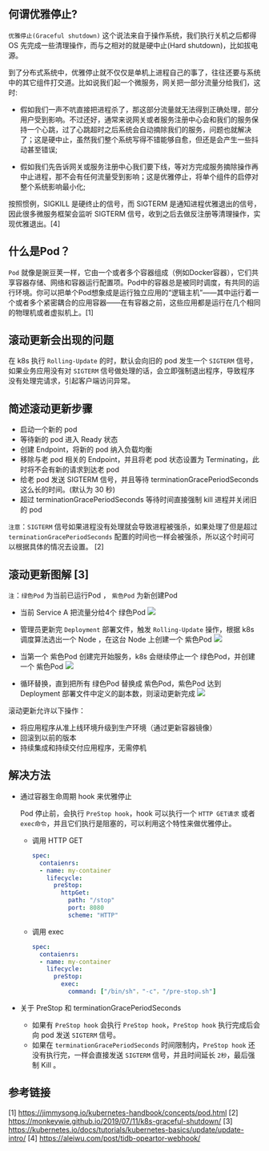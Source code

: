 ## 何谓优雅停止?
`优雅停止(Graceful shutdown)` 这个说法来自于操作系统，我们执行关机之后都得 OS 先完成一些清理操作，而与之相对的就是硬中止(Hard shutdown)，比如拔电源。

到了分布式系统中，优雅停止就不仅仅是单机上进程自己的事了，往往还要与系统中的其它组件打交道。比如说我们起一个微服务，网关把一部分流量分给我们，这时:

- 假如我们一声不吭直接把进程杀了，那这部分流量就无法得到正确处理，部分用户受到影响。不过还好，通常来说网关或者服务注册中心会和我们的服务保持一个心跳，过了心跳超时之后系统会自动摘除我们的服务，问题也就解决了；这是硬中止，虽然我们整个系统写得不错能够自愈，但还是会产生一些抖动甚至错误;

- 假如我们先告诉网关或服务注册中心我们要下线，等对方完成服务摘除操作再中止进程，那不会有任何流量受到影响；这是优雅停止，将单个组件的启停对整个系统影响最小化;

按照惯例，SIGKILL 是硬终止的信号，而 SIGTERM 是通知进程优雅退出的信号，因此很多微服务框架会监听 SIGTERM 信号，收到之后去做反注册等清理操作，实现优雅退出。[4]


## 什么是Pod？

`Pod` 就像是豌豆荚一样，它由一个或者多个容器组成（例如Docker容器），它们共享容器存储、网络和容器运行配置项。Pod中的容器总是被同时调度，有共同的运行环境。你可以把单个Pod想象成是运行独立应用的“逻辑主机”——其中运行着一个或者多个紧密耦合的应用容器——在有容器之前，这些应用都是运行在几个相同的物理机或者虚拟机上。[1]


## 滚动更新会出现的问题
在 k8s 执行 `Rolling-Update` 的时，默认会向旧的 pod 发生一个 `SIGTERM` 信号，如果业务应用没有对 `SIGTERM` 信号做处理的话，会立即强制退出程序，导致程序没有处理完请求，引起客户端访问异常。


## 简述滚动更新步骤

- 启动一个新的 pod
- 等待新的 pod 进入 Ready 状态
- 创建 Endpoint，将新的 pod 纳入负载均衡
- 移除与老 pod 相关的 Endpoint，并且将老 pod 状态设置为 Terminating，此时将不会有新的请求到达老 pod
- 给老 pod 发送 SIGTERM 信号，并且等待 terminationGracePeriodSeconds 这么长的时间。(默认为 30 秒)
- 超过 terminationGracePeriodSeconds 等待时间直接强制 kill 进程并关闭旧的 pod

`注意`：`SIGTERM` 信号如果进程没有处理就会导致进程被强杀，如果处理了但是超过 `terminationGracePeriodSeconds` 配置的时间也一样会被强杀，所以这个时间可以根据具体的情况去设置。 [2]

## 滚动更新图解 [3]

`注`：`绿色Pod` 为当前已运行Pod ， `紫色Pod` 为新创建Pod

- 当前 Service A 把流量分给4个 绿色Pod
![](/img/rolling-update-1.png)

- 管理员更新完 `Deployment` 部署文件，触发 `Rolling-Update` 操作，根据 k8s 调度算法选出一个 Node ，在这台 Node 上创建一个 紫色Pod
![](/img/rolling-update-2.png)

- 当第一个 紫色Pod 创建完开始服务，k8s 会继续停止一个 绿色Pod，并创建一个 紫色Pod
![](/img/rolling-update-3.png)

- 循环替换，直到把所有 绿色Pod 替换成 紫色Pod，紫色Pod 达到 Deployment 部署文件中定义的副本数，则滚动更新完成
![](/img/rolling-update-4.png)


滚动更新允许以下操作：

- 将应用程序从准上线环境升级到生产环境（通过更新容器镜像）
- 回滚到以前的版本
- 持续集成和持续交付应用程序，无需停机

## 解决方法

- 通过容器生命周期 hook 来优雅停止

    Pod 停止前，会执行 `PreStop hook`，hook 可以执行一个 `HTTP GET请求` 或者 `exec命令`，并且它们执行是阻塞的，可以利用这个特性来做优雅停止。

    - 调用 HTTP GET
        ```yaml
		spec:
		  contaienrs:
		  - name: my-container
		    lifecycle:
		      preStop:
		        httpGet:
		          path: "/stop"
		          port: 8080
		          scheme: "HTTP"
        ```

    - 调用 exec
        ```yaml
		spec:
		  contaienrs:
		  - name: my-container
		    lifecycle:
		      preStop:
		        exec:
		          command: ["/bin/sh"，"-c"，"/pre-stop.sh"]
        ```


- 关于 PreStop 和 terminationGracePeriodSeconds

    - 如果有 `PreStop hook` 会执行 `PreStop hook`，`PreStop hook` 执行完成后会向 pod 发送 `SIGTERM` 信号。
    - 如果在 `terminationGracePeriodSeconds` 时间限制内，`PreStop hook` 还没有执行完，一样会直接发送 `SIGTERM` 信号，并且时间延长 `2秒`，最后强制 Kill 。

## 参考链接
[1] https://jimmysong.io/kubernetes-handbook/concepts/pod.html
[2] https://monkeywie.github.io/2019/07/11/k8s-graceful-shutdown/
[3] https://kubernetes.io/docs/tutorials/kubernetes-basics/update/update-intro/
[4] https://aleiwu.com/post/tidb-opeartor-webhook/